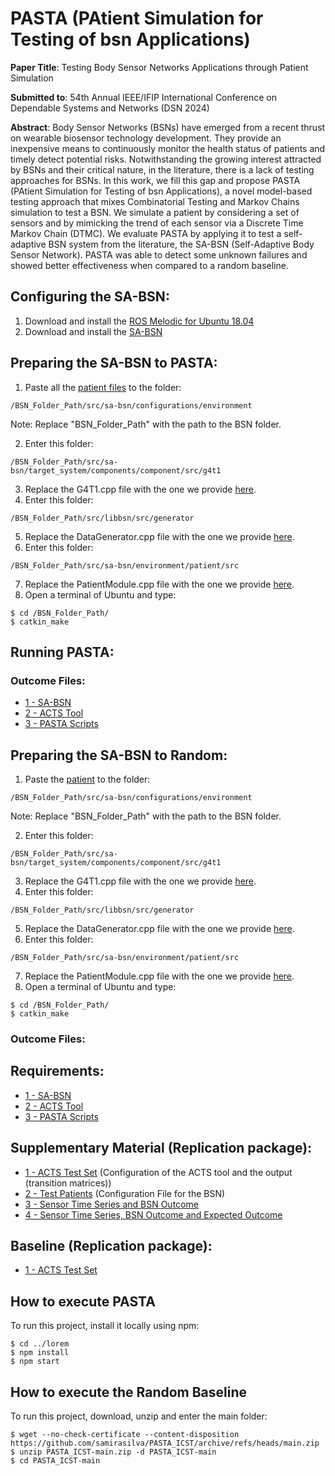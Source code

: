 # PASTA (PAtient Simulation for Testing of bsn Applications)

**Paper Title**: Testing Body Sensor Networks Applications through Patient Simulation

**Submitted to**: 54th Annual IEEE/IFIP International Conference on Dependable Systems and Networks (DSN 2024)

**Abstract**: Body Sensor Networks (BSNs) have emerged from a recent thrust on wearable biosensor technology development. They provide an inexpensive means to continuously monitor the health status of patients and timely detect potential risks. Notwithstanding the growing interest attracted by BSNs and their critical nature, in the literature, there is a lack of testing approaches for BSNs. In this work, we fill this gap and propose PASTA (PAtient Simulation for Testing of bsn Applications), a novel model-based testing approach that mixes Combinatorial Testing and Markov Chains simulation to test a BSN. We simulate a patient by considering a set of sensors and by mimicking the trend of each sensor via a Discrete Time Markov Chain (DTMC). We evaluate PASTA by applying it to test a self-adaptive BSN system from the literature, the SA-BSN (Self-Adaptive Body Sensor Network). PASTA was able to detect some unknown failures and showed better effectiveness when compared to a random baseline. 

## **Configuring the SA-BSN**:
1. Download and install the [ROS Melodic for Ubuntu 18.04](http://wiki.ros.org/melodic/Installation/Ubuntu)
2. Download and install the [SA-BSN](https://github.com/lesunb/bsn/tree/1c45cd8f4c43e36fcf5665940d5ce7c66b907b31)

## **Preparing the SA-BSN to PASTA**:
1. Paste all the [patient files]() to the folder:
```
/BSN_Folder_Path/src/sa-bsn/configurations/environment
```
Note: Replace "BSN_Folder_Path" with the path to the BSN folder.

2. Enter this folder:
```
/BSN_Folder_Path/src/sa-bsn/target_system/components/component/src/g4t1
```
3. Replace the G4T1.cpp file with the one we provide [here]().
4. Enter this folder:
```
/BSN_Folder_Path/src/libbsn/src/generator
```
5. Replace the DataGenerator.cpp file with the one we provide [here]().
6. Enter this folder:
```
/BSN_Folder_Path/src/sa-bsn/environment/patient/src
```
7. Replace the PatientModule.cpp file with the one we provide [here]().
8. Open a terminal of Ubuntu and type:
```
$ cd /BSN_Folder_Path/
$ catkin_make       
```
## **Running PASTA**:

### **Outcome Files**:
- [1 - SA-BSN](https://github.com/lesunb/bsn) 
- [2 - ACTS Tool](https://github.com/usnistgov/combinatorial-testing-tools)
- [3 - PASTA Scripts](https://github.com/samirasilva/PASTA_ICST/tree/main/PASTA%20Scripts)

## **Preparing the SA-BSN to Random**:
1. Paste the [patient]() to the folder:
```
/BSN_Folder_Path/src/sa-bsn/configurations/environment
```
Note: Replace "BSN_Folder_Path" with the path to the BSN folder.

2. Enter this folder:
```
/BSN_Folder_Path/src/sa-bsn/target_system/components/component/src/g4t1
```
3. Replace the G4T1.cpp file with the one we provide [here]().
4. Enter this folder:
```
/BSN_Folder_Path/src/libbsn/src/generator
```
5. Replace the DataGenerator.cpp file with the one we provide [here]().
6. Enter this folder:
```
/BSN_Folder_Path/src/sa-bsn/environment/patient/src
```
7. Replace the PatientModule.cpp file with the one we provide [here]().
8. Open a terminal of Ubuntu and type:
```
$ cd /BSN_Folder_Path/
$ catkin_make       
```

### **Outcome Files**:




## **Requirements**:
- [1 - SA-BSN](https://github.com/lesunb/bsn) 
- [2 - ACTS Tool](https://github.com/usnistgov/combinatorial-testing-tools)
- [3 - PASTA Scripts](https://github.com/samirasilva/PASTA_ICST/tree/main/PASTA%20Scripts)

## **Supplementary Material** (Replication package):
- [1 - ACTS Test Set](https://github.com/samirasilva/PASTA_ICST/blob/main/1_ACTS_BSN_Test_Set_t_2.txt) (Configuration of the ACTS tool and the output (transition matrices))
- [2 - Test Patients](https://github.com/samirasilva/PASTA_ICST/tree/main/2_Test_Patients) (Configuration File for the BSN)
- [3 - Sensor Time Series and BSN Outcome](https://github.com/samirasilva/PASTA_ICST/tree/main/3_Sensor_Time_Series_And_BSN_Outcomes)
- [4 - Sensor Time Series, BSN Outcome and Expected Outcome](https://github.com/samirasilva/PASTA_ICST/tree/main/4_Sensor_Time_Series_BSN_Outcome_and_Expected_Outcome)

## **Baseline** (Replication package):
- [1 - ACTS Test Set](https://github.com/samirasilva/PASTA_ICST/blob/main/1_ACTS_BSN_Test_Set_t_2.txt)


## How to execute PASTA

To run this project, install it locally using npm:

```
$ cd ../lorem
$ npm install
$ npm start
```
## How to execute the Random Baseline

To run this project, download, unzip and enter the main folder: 

```
$ wget --no-check-certificate --content-disposition https://github.com/samirasilva/PASTA_ICST/archive/refs/heads/main.zip
$ unzip PASTA_ICST-main.zip -d PASTA_ICST-main
$ cd PASTA_ICST-main
```
